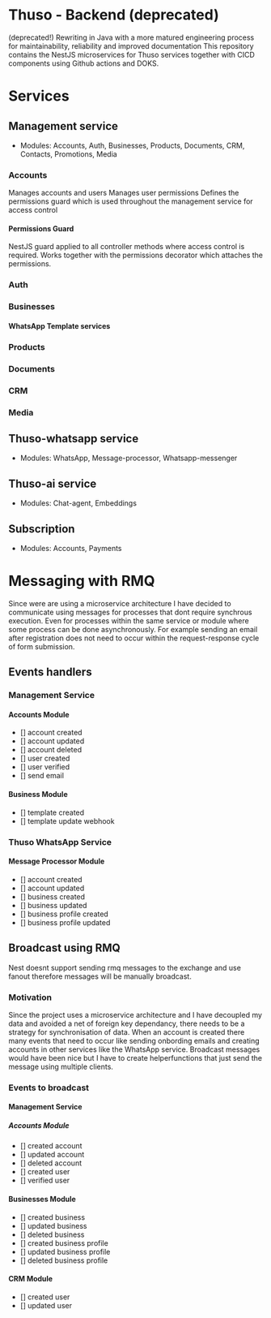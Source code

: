 # Thuso - Backend (deprecated)
(deprecated!) Rewriting in Java with a more matured engineering process for maintainability, reliability and improved documentation
This repository contains the NestJS microservices for Thuso services together with CICD components using Github actions and DOKS.

# Services
## Management service
- Modules: Accounts, Auth, Businesses, Products, Documents, CRM, Contacts, Promotions, Media

### Accounts
Manages accounts and users
Manages user permissions
Defines the permissions guard which is used throughout the management service for access control

#### Permissions Guard
NestJS guard applied to all controller methods where access control is required. Works together with the permissions decorator which attaches the permissions.

### Auth

### Businesses

#### WhatsApp Template services

### Products

### Documents

### CRM

### Media

## Thuso-whatsapp service
- Modules: WhatsApp, Message-processor, Whatsapp-messenger

## Thuso-ai service
- Modules: Chat-agent, Embeddings

## Subscription
- Modules: Accounts, Payments

# Messaging with RMQ
Since were are using a microservice architecture I have decided to communicate using messages for processes that dont require synchrous execution.
Even for processes within the same service or module where some process can be done asynchronously. For example sending an email after registration does not need to occur within the
request-response cycle of form submission.

## Events handlers
### Management Service
#### Accounts Module
- [] account created
- [] account updated
- [] account deleted
- [] user created
- [] user verified
- [] send email

#### Business Module
- [] template created
- [] template update webhook

### Thuso WhatsApp Service
#### Message Processor Module
- [] account created
- [] account updated
- [] business created
- [] business updated
- [] business profile created
- [] business profile updated


## Broadcast using RMQ

Nest doesnt support sending rmq messages to the exchange and use fanout therefore messages will be manually broadcast.

### Motivation
Since the project uses a microservice architecture and I have decoupled my data and avoided a net of foreign key dependancy, there needs to be a strategy for synchronisation of data.
When an account is created there many events that need to occur like sending onbording emails and creating accounts in other services like the WhatsApp service.
Broadcast messages would have been nice but I have to create helperfunctions that just send the message using multiple clients.

### Events to broadcast
#### Management Service
##### Accounts Module
- [] created account
- [] updated account
- [] deleted account
- [] created user
- [] verified user

#### Businesses Module
- [] created business
- [] updated business
- [] deleted business
- [] created business profile
- [] updated business profile
- [] deleted business profile

#### CRM Module
- [] created user
- [] updated user
